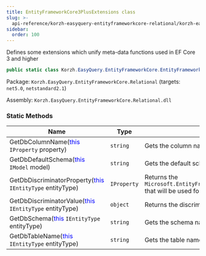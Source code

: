 ```yaml
---
title: EntityFrameworkCore3PlusExtensions class
slug: >-
  api-reference/korzh-easyquery-entityframeworkcore-relational/korzh-easyquery-entityframeworkcore-namespace/entityframeworkcore3plusextensions-class
sidebar:
  order: 100
---
```


Defines some extensions which unify meta-data functions used in EF Core 3 and higher
```csharp
public static class Korzh.EasyQuery.EntityFrameworkCore.EntityFrameworkCore3PlusExtensions

```
Package: `Korzh.EasyQuery.EntityFrameworkCore.Relational` (targets: `net5.0`, `netstandard2.1`)

Assembly: `Korzh.EasyQuery.EntityFrameworkCore.Relational.dll`

### Static Methods

| Name | Type | Description | 
| --- | --- | --- | 
| GetDbColumnName(<span style='color: blue'>this</span> `IProperty` property) | `string` | Gets the column name for the specified IProperty. | 
| GetDbDefaultSchema(<span style='color: blue'>this</span> `IModel` model) | `string` | Gets the default schema for the specified IModel | 
| GetDbDiscriminatorProperty(<span style='color: blue'>this</span> `IEntityType` entityType) | `IProperty` | Returns the `Microsoft.EntityFrameworkCore.Metadata.IProperty` that will be used for storing a discriminator value. | 
| GetDbDiscriminatorValue(<span style='color: blue'>this</span> `IEntityType` entityType) | `object` | Returns the discriminator value for this entity type. | 
| GetDbSchema(<span style='color: blue'>this</span> `IEntityType` entityType) | `string` | Gets the schema name for the specified IEntityType | 
| GetDbTableName(<span style='color: blue'>this</span> `IEntityType` entityType) | `string` | Gets the table name for the specified IEntityType. |
